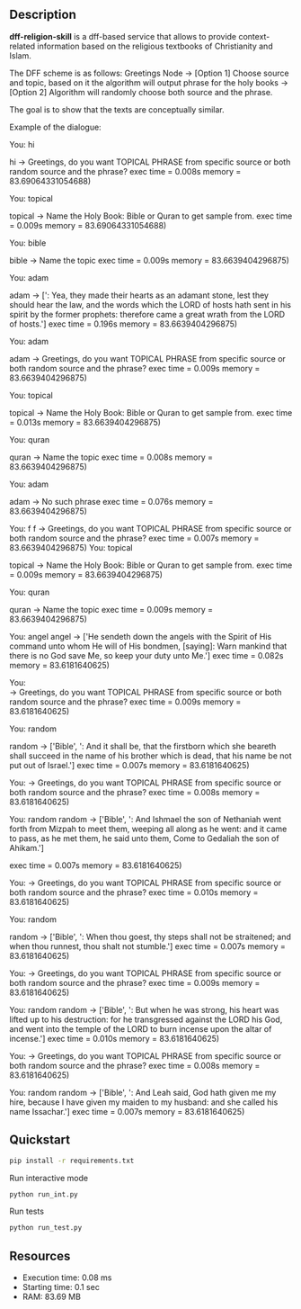 ## Description

**dff-religion-skill** is a dff-based service that allows to provide context-related information based on 
the religious textbooks of Christianity and Islam. 

The DFF scheme is as follows: 
Greetings Node -> [Option 1] Choose source and topic, based on it the algorithm will output phrase for the holy books
-> [Option 2] Algorithm will randomly choose both source and the phrase.

The goal is to show that the texts are conceptually similar. 

Example of the dialogue:

You: hi

hi -> Greetings, do you want TOPICAL PHRASE from specific source or both random source and the phrase?
exec time = 0.008s memory = 83.69064331054688)

You: topical

topical -> Name the Holy Book: Bible or Quran to get sample from.
exec time = 0.009s memory = 83.69064331054688)

You: bible

bible -> Name the topic
exec time = 0.009s memory = 83.6639404296875)

You: adam

adam -> [': Yea, they made their hearts as an adamant stone, lest they should hear the law, and the words which the LORD of hosts hath sent in his spirit by the former prophets: therefore came a great wrath from the LORD of hosts.']
exec time = 0.196s memory = 83.6639404296875)

You: adam

adam -> Greetings, do you want TOPICAL PHRASE from specific source or both random source and the phrase?
exec time = 0.009s memory = 83.6639404296875)

You: topical

topical -> Name the Holy Book: Bible or Quran to get sample from.
exec time = 0.013s memory = 83.6639404296875)

You: quran

quran -> Name the topic
exec time = 0.008s memory = 83.6639404296875)

You: adam

adam -> No such phrase
exec time = 0.076s memory = 83.6639404296875)

You: f
f -> Greetings, do you want TOPICAL PHRASE from specific source or both random source and the phrase?
exec time = 0.007s memory = 83.6639404296875)
You: topical

topical -> Name the Holy Book: Bible or Quran to get sample from.
exec time = 0.009s memory = 83.6639404296875)

You: quran

quran -> Name the topic
exec time = 0.009s memory = 83.6639404296875)

You: angel
angel -> ['He sendeth down the angels with the Spirit of His command unto whom He will of His bondmen, [saying]: Warn mankind that there is no God save Me, so keep your duty unto Me.']
exec time = 0.082s memory = 83.6181640625)

You:  
 -> Greetings, do you want TOPICAL PHRASE from specific source or both random source and the phrase?
exec time = 0.009s memory = 83.6181640625)

You: random

random -> ['Bible', ': And it shall be, that the firstborn which she beareth shall succeed in the name of his brother which is dead, that his name be not put out of Israel.']
exec time = 0.007s memory = 83.6181640625)

You:
 -> Greetings, do you want TOPICAL PHRASE from specific source or both random source and the phrase?
exec time = 0.008s memory = 83.6181640625)

You: random
random -> ['Bible', ': And Ishmael the son of Nethaniah went forth from Mizpah to meet them, weeping all along as he went: and it came to pass, as he met them, he said unto them, Come to Gedaliah the son of Ahikam.']

exec time = 0.007s memory = 83.6181640625)

You:
 -> Greetings, do you want TOPICAL PHRASE from specific source or both random source and the phrase?
exec time = 0.010s memory = 83.6181640625)

You: random

random -> ['Bible', ': When thou goest, thy steps shall not be straitened; and when thou runnest, thou shalt not stumble.']
exec time = 0.007s memory = 83.6181640625)

You:
 -> Greetings, do you want TOPICAL PHRASE from specific source or both random source and the phrase?
exec time = 0.009s memory = 83.6181640625)

You: random
random -> ['Bible', ': But when he was strong, his heart was lifted up to his destruction: for he transgressed against the LORD his God, and went into the temple of the LORD to burn incense upon the altar of incense.']
exec time = 0.010s memory = 83.6181640625)

You:
 -> Greetings, do you want TOPICAL PHRASE from specific source or both random source and the phrase?
exec time = 0.008s memory = 83.6181640625)

You: random
random -> ['Bible', ': And Leah said, God hath given me my hire, because I have given my maiden to my husband: and she called his name Issachar.']
exec time = 0.007s memory = 83.6181640625)



## Quickstart

```bash
pip install -r requirements.txt
```
Run interactive mode
```bash
python run_int.py
```
Run tests
```bash
python run_test.py
```
## Resources

* Execution time: 0.08 ms
* Starting time: 0.1 sec
* RAM:  83.69 MB


